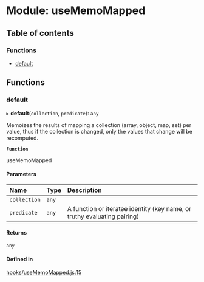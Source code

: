 # Module: useMemoMapped

## Table of contents

### Functions

- [default](useMemoMapped.md#default)

## Functions

### default

▸ **default**(`collection`, `predicate`): `any`

Memoizes the results of mapping a collection (array, object, map, set) per value,
thus if the collection is changed, only the values that change will be recomputed.

**`Function`**

useMemoMapped

#### Parameters

| Name | Type | Description |
| :------ | :------ | :------ |
| `collection` | `any` |  |
| `predicate` | `any` | A function or iteratee identity (key name, or truthy evaluating pairing) |

#### Returns

`any`

#### Defined in

[hooks/useMemoMapped.js:15](https://github.com/Twipped/hooks/blob/f27aaa6/hooks/useMemoMapped.js#L15)
